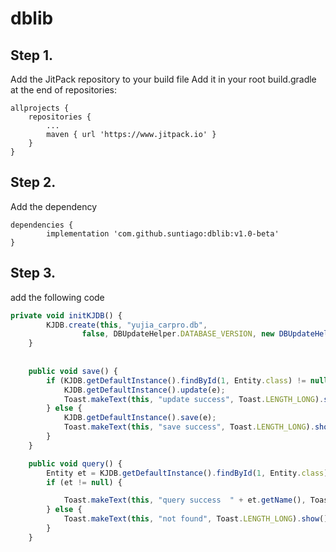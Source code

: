 # dblib
## Step 1. 
Add the JitPack repository to your build file
Add it in your root build.gradle at the end of repositories:

	allprojects {
		repositories {
			...
			maven { url 'https://www.jitpack.io' }
		}
	}
## Step 2. 
Add the dependency

	dependencies {
	        implementation 'com.github.suntiago:dblib:v1.0-beta'
	}

## Step 3.
add the following code
```javascript
private void initKJDB() {
        KJDB.create(this, "yujia_carpro.db",
                false, DBUpdateHelper.DATABASE_VERSION, new DBUpdateHelper());
    }
    
    
    public void save() {
        if (KJDB.getDefaultInstance().findById(1, Entity.class) != null) {
            KJDB.getDefaultInstance().update(e);
            Toast.makeText(this, "update success", Toast.LENGTH_LONG).show();
        } else {
            KJDB.getDefaultInstance().save(e);
            Toast.makeText(this, "save success", Toast.LENGTH_LONG).show();
        }
    }

    public void query() {
        Entity et = KJDB.getDefaultInstance().findById(1, Entity.class);
        if (et != null) {

            Toast.makeText(this, "query success  " + et.getName(), Toast.LENGTH_LONG).show();
        } else {
            Toast.makeText(this, "not found", Toast.LENGTH_LONG).show();
        }
    }
```
